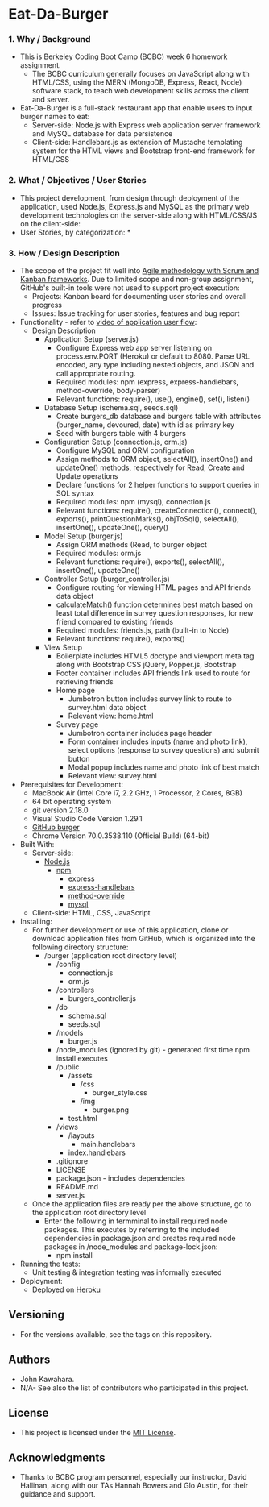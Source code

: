 # Eat-Da-Burger
### 1. Why / Background
  * This is Berkeley Coding Boot Camp (BCBC) week 6 homework assignment.
    * The BCBC curriculum generally focuses on JavaScript along with HTML/CSS, using the MERN (MongoDB, Express, React, Node) software stack, to teach web development skills across the client and server. 
  * Eat-Da-Burger is a full-stack restaurant app that enable users to input burger names to eat:
    * Server-side: Node.js with Express web application server framework and MySQL database for data persistence
    * Client-side: Handlebars.js as extension of Mustache templating system for the HTML views and Bootstrap front-end framework for HTML/CSS
 ### 2. What / Objectives / User Stories
  * This project development, from design through deployment of the application, used Node.js, Express.js and MySQL as the primary web development technologies on the server-side along with HTML/CSS/JS on the client-side:
  * User Stories, by categorization:
    * 
 ### 3. How / Design Description
  * The scope of the project fit well into [Agile methodology with Scrum and Kanban frameworks](https://en.wikipedia.org/wiki/Agile_software_development). Due to limited scope and non-group assignment, GitHub's built-in tools were not used to support project execution:
    * Projects: Kanban board for documenting user stories and overall progress
    * Issues: Issue tracking for user stories, features and bug report
  * Functionality - refer to [video of application user flow](https://drive.google.com/open?id=1w2IGKzNlyG6x5EZ1JKubm2RC0xodmi3Q):
    * Design Description
      * Application Setup (server.js)
        * Configure Express web app server listening on process.env.PORT (Heroku) or default to 8080. Parse URL encoded, any type including nested objects, and JSON and call appropriate routing.
        * Required modules: npm (express, express-handlebars, method-override, body-parser)
        * Relevant functions: require(), use(), engine(), set(), listen() 
      * Database Setup (schema.sql, seeds.sql)
        * Create burgers_db database and burgers table with attributes (burger_name, devoured, date) with id as primary key
        * Seed with burgers table with 4 burgers
      * Configuration Setup (connection.js, orm.js)
        * Configure MySQL and ORM configuration
        * Assign methods to ORM object, selectAll(), insertOne() and updateOne() methods, respectively for Read, Create and Update operations
        * Declare functions for 2 helper functions to support queries in SQL syntax
        * Required modules: npm (mysql), connection.js
        * Relevant functions: require(), createConnection(), connect(), exports(), printQuestionMarks(), objToSql(), selectAll(), insertOne(), updateOne(), query()
      * Model Setup (burger.js)
        * Assign ORM methods (Read, to burger object
        * Required modules: orm.js
        * Relevant functions: require(), exports(), selectAll(), insertOne(), updateOne()
      * Controller Setup (burger_controller.js)
        * Configure routing for viewing HTML pages and API friends data object
        * calculateMatch() function determines best match based on least total difference in survey question responses, for new friend compared to existing friends 
        * Required modules: friends.js, path (built-in to Node)
        * Relevant functions: require(), exports()
      * View Setup
        * Boilerplate includes HTML5 doctype and viewport meta tag along with Bootstrap CSS jQuery, Popper.js, Bootstrap
        * Footer container includes API friends link used to route for retrieving friends 
        * Home page
          * Jumbotron button includes survey link to route to survey.html
          data object
          * Relevant view: home.html
        * Survey page
          * Jumbotron container includes page header
          * Form container includes inputs (name and photo link), select options (response to survey questions) and submit button
          * Modal popup includes name and photo link of best match
          * Relevant view: survey.html
  * Prerequisites for Development:
    * MacBook Air (Intel Core i7, 2.2 GHz, 1 Processor, 2 Cores, 8GB)
    * 64 bit operating system 
    * git version 2.18.0
    * Visual Studio Code Version 1.29.1
    * [GitHub burger](https://github.com/jkawahara/burger)
    * Chrome Version 70.0.3538.110 (Official Build) (64-bit)
  * Built With:
    * Server-side:
      * [Node.js](https://nodejs.org/docs/latest/api/documentation.html)
        * [npm](https://www.npmjs.com/)
          * [express](https://www.npmjs.com/package/express)
          * [express-handlebars](https://www.npmjs.com/package/express-handlebars)
          * [method-override](https://www.npmjs.com/package/method-override)
          * [mysql](https://www.npmjs.com/package/mysql)
    * Client-side: HTML, CSS, JavaScript
  * Installing:
    * For further development or use of this application, clone or download application files from GitHub, which is organized into the following directory structure:
      * /burger (application root directory level)
        * /config
          * connection.js
          * orm.js
        * /controllers
          * burgers_controller.js
        * /db
          * schema.sql
          * seeds.sql
        * /models
          * burger.js
        * /node_modules (ignored by git) - generated first time npm install executes
        * /public
          * /assets
            * /css
              * burger_style.css
            * /img
              * burger.png
          * test.html
        * /views
          * /layouts
            * main.handlebars
          * index.handlebars
        * .gitignore
        * LICENSE
        * package.json - includes dependencies
        * README.md
        * server.js
    * Once the application files are ready per the above structure, go to the application root directory level
      * Enter the following in termminal to install required node packages. This executes by referring to the included dependencies in package.json and creates required node packages in /node_modules and package-lock.json:
        * npm install
  * Running the tests:
    * Unit testing & integration testing was informally executed
  * Deployment:
    * Deployed on [Heroku](TBD)
 ## Versioning
  * For the versions available, see the tags on this repository.
 ## Authors
  * John Kawahara.
  * N/A- See also the list of contributors who participated in this project.
 ## License
  * This project is licensed under the [MIT License](LICENSE).
 ## Acknowledgments
  * Thanks to BCBC program personnel, especially our instructor, David Hallinan, along with our TAs Hannah Bowers and Glo Austin, for their guidance and support.
